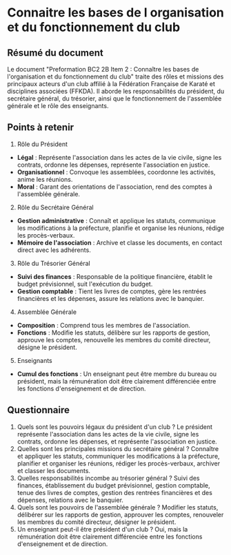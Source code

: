 # Connaitre les bases de l organisation et du fonctionnement du club
## Résumé du document
Le document "Preformation BC2 2B Item 2 : Connaître les bases de l'organisation et du fonctionnement du club" traite des rôles et missions des principaux acteurs d'un club affilié à la Fédération Française de Karaté et disciplines associées (FFKDA). Il aborde les responsabilités du président, du secrétaire général, du trésorier, ainsi que le fonctionnement de l'assemblée générale et le rôle des enseignants.

## Points à retenir
1. Rôle du Président
  - **Légal** : Représente l'association dans les actes de la vie civile, signe les contrats, ordonne les dépenses, représente l'association en justice.
  - **Organisationnel** : Convoque les assemblées, coordonne les activités, anime les réunions.
  - **Moral** : Garant des orientations de l'association, rend des comptes à l'assemblée générale.
2. Rôle du Secrétaire Général
  - **Gestion administrative** : Connaît et applique les statuts, communique les modifications à la préfecture, planifie et organise les réunions, rédige les procès-verbaux.
  - **Mémoire de l'association** : Archive et classe les documents, en contact direct avec les adhérents.
3. Rôle du Trésorier Général
  - **Suivi des finances** : Responsable de la politique financière, établit le budget prévisionnel, suit l'exécution du budget.
  - **Gestion comptable** : Tient les livres de comptes, gère les rentrées financières et les dépenses, assure les relations avec le banquier.
4. Assemblée Générale
  - **Composition** : Comprend tous les membres de l'association.
  - **Fonctions** : Modifie les statuts, délibère sur les rapports de gestion, approuve les comptes, renouvelle les membres du comité directeur, désigne le président.
5. Enseignants
  - **Cumul des fonctions** : Un enseignant peut être membre du bureau ou président, mais la rémunération doit être clairement différenciée entre les fonctions d'enseignement et de direction.

## Questionnaire
1. Quels sont les pouvoirs légaux du président d'un club ?
Le président représente l'association dans les actes de la vie civile, signe les contrats, ordonne les dépenses, et représente l'association en justice.
2. Quelles sont les principales missions du secrétaire général ?
Connaître et appliquer les statuts, communiquer les modifications à la préfecture, planifier et organiser les réunions, rédiger les procès-verbaux, archiver et classer les documents.
3. Quelles responsabilités incombe au trésorier général ?
Suivi des finances, établissement du budget prévisionnel, gestion comptable, tenue des livres de comptes, gestion des rentrées financières et des dépenses, relations avec le banquier.
4. Quels sont les pouvoirs de l'assemblée générale ?
Modifier les statuts, délibérer sur les rapports de gestion, approuver les comptes, renouveler les membres du comité directeur, désigner le président.
5. Un enseignant peut-il être président d'un club ?
Oui, mais la rémunération doit être clairement différenciée entre les fonctions d'enseignement et de direction.
